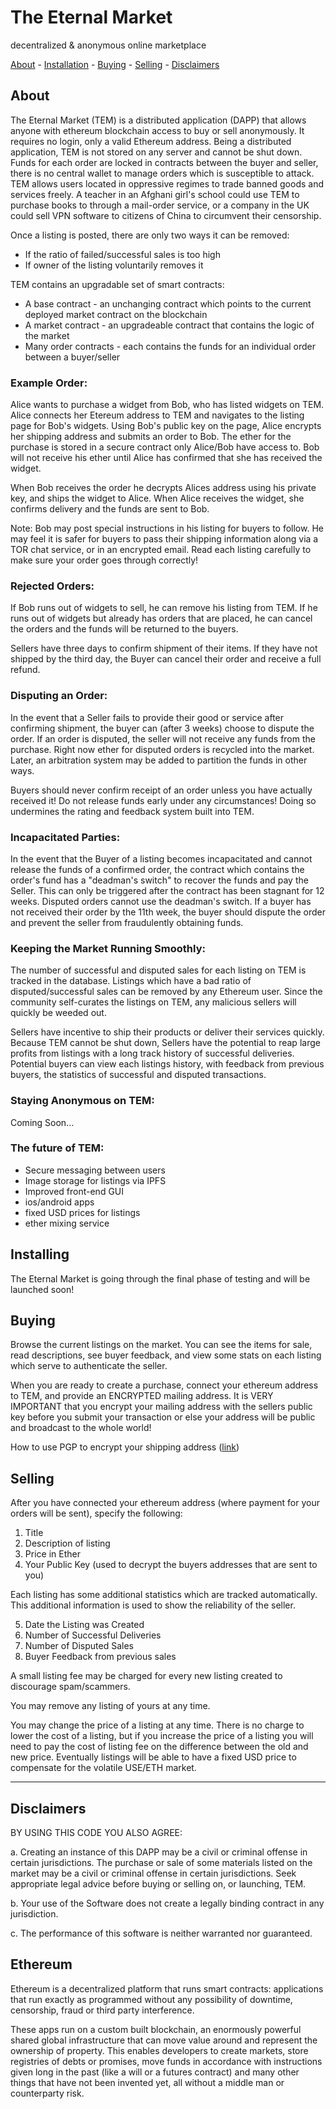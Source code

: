 # The Eternal Market
decentralized & anonymous online marketplace

[About](#about) - [Installation](#installing) - [Buying](#buying) - [Selling](#selling) - [Disclaimers](#disclaimers)


## About

The Eternal Market (TEM) is a distributed application (DAPP) that allows anyone with ethereum blockchain access to buy or sell anonymously. It requires no login, only a valid Ethereum address. Being a distributed application, TEM is not stored on any server and cannot be shut down. Funds for each order are locked in contracts between the buyer and seller, there is no central wallet to manage orders which is susceptible to attack. TEM allows users located in oppressive regimes to trade banned goods and services freely. A teacher in an Afghani girl's school could use TEM to purchase books to through a mail-order service, or a company in the UK could sell VPN software to citizens of China to circumvent their censorship. 

Once a listing is posted, there are only two ways it can be removed:
* If the ratio of failed/successful sales is too high
* If owner of the listing voluntarily removes it

TEM contains an upgradable set of smart contracts:

* A base contract - an unchanging contract which points to the current deployed market contract on the blockchain
* A market contract - an upgradeable contract that contains the logic of the market
* Many order contracts - each contains the funds for an individual order between a buyer/seller


### Example Order:
Alice wants to purchase a widget from Bob, who has listed widgets on TEM. Alice connects her Etereum address to TEM and navigates to the listing page for Bob's widgets. Using Bob's public key on the page, Alice encrypts her shipping address and submits an order to Bob. The ether for the purchase is stored in a secure contract only Alice/Bob have access to. Bob will not receive his ether until Alice has confirmed that she has received the widget.

When Bob receives the order he decrypts Alices address using his private key, and ships the widget to Alice. When Alice receives the widget, she confirms delivery and the funds are sent to Bob.

Note: Bob may post special instructions in his listing for buyers to follow. He may feel it is safer for buyers to pass their shipping information along via a TOR chat service, or in an encrypted email. Read each listing carefully to make sure your order goes through correctly!


### Rejected Orders:
If Bob runs out of widgets to sell, he can remove his listing from TEM. If he runs out of widgets but already has orders that are placed, he can cancel the orders and the funds will be returned to the buyers.

Sellers have three days to confirm shipment of their items. If they have not shipped by the third day, the Buyer can cancel their order and receive a full refund.

### Disputing an Order:
In the event that a Seller fails to provide their good or service after confirming shipment, the buyer can (after 3 weeks) choose to dispute the order. If an order is disputed, the seller will not receive any funds from the purchase. Right now ether for disputed orders is recycled into the market. Later, an arbitration system may be added to partition the funds in other ways.

Buyers should never confirm receipt of an order unless you have actually received it! Do not release funds early under any circumstances! Doing so undermines the rating and feedback system built into TEM.


### Incapacitated Parties:
In the event that the Buyer of a listing becomes incapacitated and cannot release the funds of a confirmed order, the contract which contains the order's fund has a "deadman's switch" to recover the funds and pay the Seller. This can only be triggered after the contract has been stagnant for 12 weeks. Disputed orders cannot use the deadman's switch. If a buyer has not received their order by the 11th week, the buyer should dispute the order and prevent the seller from fraudulently obtaining funds.

### Keeping the Market Running Smoothly:
The number of successful and disputed sales for each listing on TEM is tracked in the database. Listings which have a bad ratio of disputed/successful sales can be removed by any Ethereum user. Since the community self-curates the listings on TEM, any malicious sellers will quickly be weeded out.

Sellers have incentive to ship their products or deliver their services quickly. Because TEM cannot be shut down, Sellers have the potential to reap large profits from listings with a long track history of successful deliveries. Potential buyers can view each listings history, with feedback from previous buyers, the statistics of successful and disputed transactions.

### Staying Anonymous on TEM:

Coming Soon...

### The future of TEM:

* Secure messaging between users
* Image storage for listings via IPFS
* Improved front-end GUI
* ios/android apps
* fixed USD prices for listings
* ether mixing service 

## Installing

The Eternal Market is going through the final phase of testing and will be launched soon!

## Buying
Browse the current listings on the market. You can see the items for sale, read descriptions, see buyer feedback, and view some stats on each listing which serve to authenticate the seller.

When you are ready to create a purchase, connect your ethereum address to TEM, and provide an ENCRYPTED mailing address. It is VERY IMPORTANT that you encrypt your mailing address with the sellers public key before you submit your transaction or else your address will be public and broadcast to the whole world!

How to use PGP to encrypt your shipping address ([link](http://www.bitcoinnotbombs.com/beginners-guide-to-pgp/))


## Selling

After you have connected your ethereum address (where payment for your orders will be sent),
specify the following:
1) Title
2) Description of listing
3) Price in Ether
4) Your Public Key (used to decrypt the buyers addresses that are sent to you)

Each listing has some additional statistics which are tracked automatically. This additional
information is used to show the reliability of the seller.

5) Date the Listing was Created
6) Number of Successful Deliveries 
7) Number of Disputed Sales
8) Buyer Feedback from previous sales

A small listing fee may be charged for every new listing created to discourage spam/scammers. 

You may remove any listing of yours at any time. 

You may change the price of a listing at any time. There is no charge to lower the cost of a listing, but if you increase the price of a listing you will need to pay the cost of listing fee on the difference between the old and new price. Eventually listings will be able to have a fixed USD price to compensate for the volatile USE/ETH market. 
___________________________________________________________________________


## Disclaimers

BY USING THIS CODE YOU ALSO AGREE:

a. Creating an instance of this DAPP may be a civil or criminal offense in certain jurisdictions. The purchase or sale of some materials listed on the market may be a civil or criminal offense in certain jurisdictions. Seek appropriate legal advice before buying or selling on, or launching, TEM.

b. Your use of the Software does not create a legally binding contract in any jurisdiction.

c. The performance of this software is neither warranted nor guaranteed.


## Ethereum

Ethereum is a  decentralized platform that runs smart contracts: applications that run exactly as programmed without any possibility of downtime, censorship, fraud or third party interference.

These apps run on a custom built blockchain, an enormously powerful shared global infrastructure that can move value around and represent the ownership of property. This enables developers to create markets, store registries of debts or promises, move funds in accordance with instructions given long in the past (like a will or a futures contract) and many other things that have not been invented yet, all without a middle man or counterparty risk.
